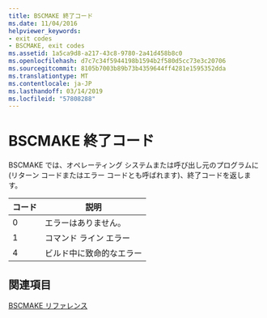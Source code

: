 ```yaml
---
title: BSCMAKE 終了コード
ms.date: 11/04/2016
helpviewer_keywords:
- exit codes
- BSCMAKE, exit codes
ms.assetid: 1a5ca9d8-a217-43c8-9780-2a41d458b8c0
ms.openlocfilehash: d7c7c34f5944198b1594b2f580d5cc73e3c20706
ms.sourcegitcommit: 8105b7003b89b73b4359644ff4281e1595352dda
ms.translationtype: MT
ms.contentlocale: ja-JP
ms.lasthandoff: 03/14/2019
ms.locfileid: "57808288"
---
```

# <a name="bscmake-exit-codes"></a>BSCMAKE 終了コード

BSCMAKE では、オペレーティング システムまたは呼び出し元のプログラムに (リターン コードまたはエラー コードとも呼ばれます)、終了コードを返します。

|コード|説明|
|----------|-------------|
|0|エラーはありません。|
|1|コマンド ライン エラー|
|4|ビルド中に致命的なエラー|

## <a name="see-also"></a>関連項目

[BSCMAKE リファレンス](bscmake-reference.md)
